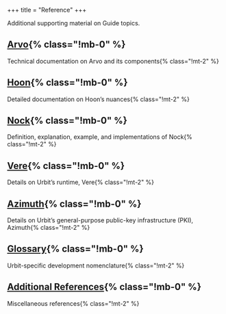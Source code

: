 +++
title = "Reference"
+++

Additional supporting material on Guide topics.

## [Arvo](/reference/arvo){% class="!mb-0" %}

Technical documentation on Arvo and its components{% class="!mt-2" %}

## [Hoon](/reference/hoon){% class="!mb-0" %}

Detailed documentation on Hoon’s nuances{% class="!mt-2" %}

## [Nock](/reference/nock){% class="!mb-0" %}

Definition, explanation, example, and implementations of Nock{% class="!mt-2" %}

## [Vere](/reference/vere){% class="!mb-0" %}

Details on Urbit’s runtime, Vere{% class="!mt-2" %}

## [Azimuth](/reference/azimuth){% class="!mb-0" %}

Details on Urbit’s  general-purpose public-key infrastructure (PKI), Azimuth{% class="!mt-2" %}

## [Glossary](/reference/glossary){% class="!mb-0" %}

Urbit-specific development nomenclature{% class="!mt-2" %}

## [Additional References](/reference/additional){% class="!mb-0" %}

Miscellaneous references{% class="!mt-2" %}